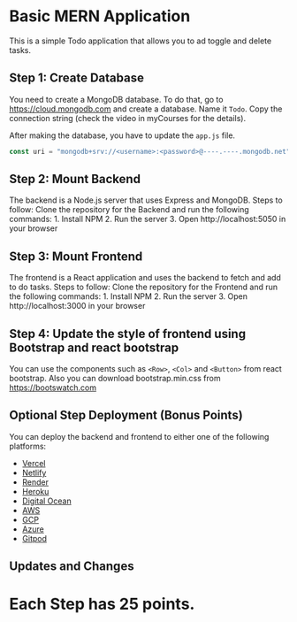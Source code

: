 # Basic MERN Application

This is a simple Todo application that allows you to ad toggle and delete tasks.

## Step 1: Create Database
You need to create a MongoDB database. To do that, go to https://cloud.mongodb.com and create a database. Name it `Todo`. Copy the connection string (check the video in myCourses for the details).

After making the database, you have to update the `app.js` file.

```javascript
const uri = "mongodb+srv://<username>:<password>@----.----.mongodb.net"

```

## Step 2: Mount Backend

The backend is a Node.js server that uses Express and MongoDB.
Steps to follow:
    Clone the repository for the Backend and run the following commands:
    1. Install NPM
    2. Run the server
    3. Open http://localhost:5050 in your browser

## Step 3: Mount Frontend

The frontend is a React application and uses the backend to fetch and add to do tasks. Steps to follow:
    Clone the repository for the Frontend and run the following commands:
    1. Install NPM
    2. Run the server
    3. Open http://localhost:3000 in your browser


## Step 4: Update the style of frontend using Bootstrap and react bootstrap
You can use the components such as `<Row>`, `<Col>` and `<Button>` from react bootstrap. Also you can download bootstrap.min.css from https://bootswatch.com


## Optional Step Deployment (Bonus Points)

You can deploy the backend and frontend to either one of the following platforms:

- [Vercel](https://vercel.com/)
- [Netlify](https://www.netlify.com/)
- [Render](https://render.com/)
- [Heroku](https://www.heroku.com/)
- [Digital Ocean](https://www.digitalocean.com/)
- [AWS](https://aws.amazon.com/)
- [GCP](https://cloud.google.com/)
- [Azure](https://azure.com/)
- [Gitpod](https://gitpod.io/)

## Updates and Changes


# Each Step has 25 points.
